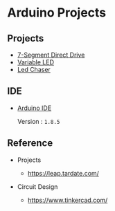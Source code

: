 # Arduino Projects

## Projects
* [7-Segment Direct Drive](Projects/001/001.md)
* [Variable LED](Projects/002/002.md)
* [Led Chaser](P)

## IDE
* [Arduino IDE](https://www.arduino.cc/en/software)

  Version : `1.8.5`

## Reference
* Projects
  * https://leap.tardate.com/
  
* Circuit Design
  * https://www.tinkercad.com/

